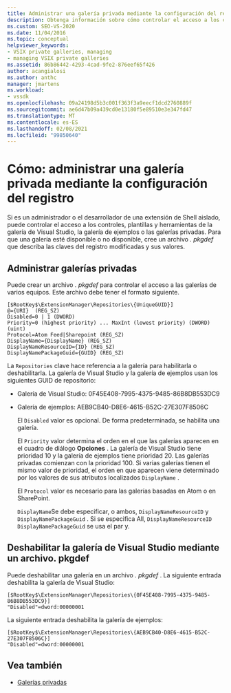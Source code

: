 ```yaml
---
title: Administrar una galería privada mediante la configuración del registro
description: Obtenga información sobre cómo controlar el acceso a los controles, plantillas y herramientas en la galería de Visual Studio, en la galería de ejemplos o en las galerías privadas.
ms.custom: SEO-VS-2020
ms.date: 11/04/2016
ms.topic: conceptual
helpviewer_keywords:
- VSIX private galleries, managing
- managing VSIX private galleries
ms.assetid: 86b86442-4293-4cad-9fe2-876eef65f426
author: acangialosi
ms.author: anthc
manager: jmartens
ms.workload:
- vssdk
ms.openlocfilehash: 09a24198d5b3c001f363f3a9eecf1dcd2760889f
ms.sourcegitcommit: ae6d47b09a439cd0e13180f5e89510e3e347fd47
ms.translationtype: MT
ms.contentlocale: es-ES
ms.lasthandoff: 02/08/2021
ms.locfileid: "99850640"
---
```

# <a name="how-to-manage-a-private-gallery-by-using-registry-settings"></a>Cómo: administrar una galería privada mediante la configuración del registro
Si es un administrador o el desarrollador de una extensión de Shell aislado, puede controlar el acceso a los controles, plantillas y herramientas de la galería de Visual Studio, la galería de ejemplos o las galerías privadas. Para que una galería esté disponible o no disponible, cree un archivo *. pkgdef* que describa las claves del registro modificadas y sus valores.

## <a name="manage-private-galleries"></a>Administrar galerías privadas
 Puede crear un archivo *. pkgdef* para controlar el acceso a las galerías de varios equipos. Este archivo debe tener el formato siguiente.

```
[$RootKey$\ExtensionManager\Repositories\{UniqueGUID}]
@={URI}  (REG_SZ)
Disabled=0 | 1 (DWORD)
Priority=0 (highest priority) ... MaxInt (lowest priority) (DWORD) (uint)
Protocol=Atom Feed|Sharepoint (REG_SZ)
DisplayName={DisplayName} (REG_SZ)
DisplayNameResourceID={ID} (REG_SZ)
DisplayNamePackageGuid={GUID} (REG_SZ)

```

 La `Repositories` clave hace referencia a la galería para habilitarla o deshabilitarla. La galería de Visual Studio y la galería de ejemplos usan los siguientes GUID de repositorio:

- Galería de Visual Studio: 0F45E408-7995-4375-9485-86B8DB553DC9

- Galería de ejemplos: AEB9CB40-D8E6-4615-B52C-27E307F8506C

  El `Disabled` valor es opcional. De forma predeterminada, se habilita una galería.

  El `Priority` valor determina el orden en el que las galerías aparecen en el cuadro de diálogo **Opciones** . La galería de Visual Studio tiene prioridad 10 y la galería de ejemplos tiene prioridad 20. Las galerías privadas comienzan con la prioridad 100. Si varias galerías tienen el mismo valor de prioridad, el orden en que aparecen viene determinado por los valores de sus atributos localizados `DisplayName` .

  El `Protocol` valor es necesario para las galerías basadas en Atom o en SharePoint.

  `DisplayName`Se debe especificar, o ambos, `DisplayNameResourceID` y `DisplayNamePackageGuid` . Si se especifica All, `DisplayNameResourceID` `DisplayNamePackageGuid` se usa el par y.

## <a name="disable-the-visual-studio-gallery-using-a-pkgdef-file"></a>Deshabilitar la galería de Visual Studio mediante un archivo. pkgdef
 Puede deshabilitar una galería en un archivo *. pkgdef* . La siguiente entrada deshabilita la galería de Visual Studio:

```
[$RootKey$\ExtensionManager\Repositories\{0F45E408-7995-4375-9485-86B8DB553DC9}]
"Disabled"=dword:00000001

```

 La siguiente entrada deshabilita la galería de ejemplos:

```
[$RootKey$\ExtensionManager\Repositories\{AEB9CB40-D8E6-4615-B52C-27E307F8506C}]
"Disabled"=dword:00000001

```

## <a name="see-also"></a>Vea también
- [Galerías privadas](../extensibility/private-galleries.md)
